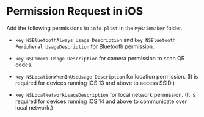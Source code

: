 # Permission Request in iOS

Add the following permissions to `info.plist` in the `MyRainmaker`
folder.

-   `key NSBluetoothAlways Usage Description` and `key NSBluetooth Peripheral UsageDescription` for Bluetooth permission.

-   `key NSCamera Usage Description` for camera permission to scan QR codes.

-   `key NSLocationWhenInUseUsage Description` for location permission. (It is required for devices running iOS 13 and above to access SSID.)

-   `key NSLocalNetworkUsageDescription` for local network permission. (It is required for devices running iOS 14 and above to communicate over local network.)
